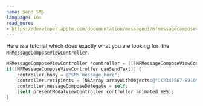 ```yaml
---
name: Send SMS
language: ios
read_more:
- https://developer.apple.com/documentation/messageui/mfmessagecomposeviewcontroller
---
```

Here is a tutorial which does exactly what you are looking for: the `MFMessageComposeViewController`.

```objectivec
MFMessageComposeViewController *controller = [[[MFMessageComposeViewController alloc] init] autorelease];
if([MFMessageComposeViewController canSendText]) {
    controller.body = @"SMS message here";
    controller.recipients = [NSArray arrayWithObjects:@"1(234)567-8910", nil];
    controller.messageComposeDelegate = self;
    [self presentModalViewController:controller animated:YES];
}
```
